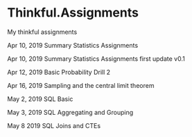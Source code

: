 # Thinkful.Assignments
My thinkful assignments

Apr 10, 2019  Summary Statistics Assignments

Apr 10, 2019  Summary Statistics Assignments first update v0.1

Apr 12, 2019  Basic Probability Drill 2

Apr 16, 2019 Sampling and the central limit theorem

May 2, 2019  SQL Basic

May 3, 2019 SQL Aggregating and Grouping

May 8 2019 SQL Joins and CTEs
